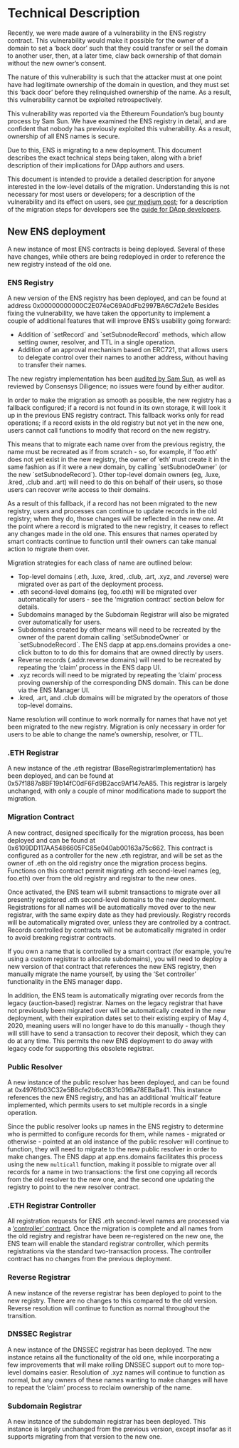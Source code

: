 # Technical Description

Recently, we were made aware of a vulnerability in the ENS registry contract. This vulnerability would make it possible for the owner of a domain to set a ‘back door’ such that they could transfer or sell the domain to another user, then, at a later time, claw back ownership of that domain without the new owner’s consent.

The nature of this vulnerability is such that the attacker must at one point have had legitimate ownership of the domain in question, and they must set this ‘back door’ before they relinquished ownership of the name. As a result, this vulnerability cannot be exploited retrospectively.

This vulnerability was reported via the Ethereum Foundation’s bug bounty process by Sam Sun. We have examined the ENS registry in detail, and are confident that nobody has previously exploited this vulnerability. As a result, ownership of all ENS names is secure.

Due to this, ENS is migrating to a new deployment. This document describes the exact technical steps being taken, along with a brief description of their implications for DApp authors and users.

This document is intended to provide a detailed description for anyone interested in the low-level details of the migration. Understanding this is not necessary for most users or developers; for a description of the vulnerability and its effect on users, see [our medium post](https://medium.com/the-ethereum-name-service/ens-registry-migration-bug-fix-new-features-64379193a5a); for a description of the migration steps for developers see the [guide for DApp developers](guide-for-dapp-developers.md).

## New ENS deployment

A new instance of most ENS contracts is being deployed. Several of these have changes, while others are being redeployed in order to reference the new registry instead of the old one.

### ENS Registry

A new version of the ENS registry has been deployed, and can be found at address 0x00000000000C2E074eC69A0dFb2997BA6C7d2e1e Besides fixing the vulnerability, we have taken the opportunity to implement a couple of additional features that will improve ENS’s usability going forward:

* Addition of \`setRecord\` and \`setSubnodeRecord\` methods, which allow setting owner, resolver, and TTL in a single operation.
* Addition of an approval mechanism based on ERC721, that allows users to delegate control over their names to another address, without having to transfer their names.

The new registry implementation has been [audited by Sam Sun](https://gist.github.com/samczsun/2f0a2e266191042baada48c5407d8986), as well as reviewed by Consensys Diligence; no issues were found by either auditor.

In order to make the migration as smooth as possible, the new registry has a fallback configured; if a record is not found in its own storage, it will look it up in the previous ENS registry contract. This fallback works only for read operations; if a record exists in the old registry but not yet in the new one, users cannot call functions to modify that record on the new registry.

This means that to migrate each name over from the previous registry, the name must be recreated as if from scratch - so, for example, if ‘foo.eth’ does not yet exist in the new registry, the owner of ‘eth’ must create it in the same fashion as if it were a new domain, by calling \`setSubnodeOwner\` (or the new \`setSubnodeRecord\`). Other top-level domain owners (eg, .luxe, .kred, .club and .art) will need to do this on behalf of their users, so those users can recover write access to their domains.

As a result of this fallback, if a record has not been migrated to the new registry, users and processes can continue to update records in the old registry; when they do, those changes will be reflected in the new one. At the point where a record is migrated to the new registry, it ceases to reflect any changes made in the old one. This ensures that names operated by smart contracts continue to function until their owners can take manual action to migrate them over.

Migration strategies for each class of name are outlined below:

* Top-level domains (.eth, .luxe, .kred, .club, .art, .xyz, and .reverse) were migrated over as part of the deployment process.
* .eth second-level domains (eg, foo.eth) will be migrated over automatically for users - see the ‘migration contract’ section below for details.
* Subdomains managed by the Subdomain Registrar will also be migrated over automatically for users.
* Subdomains created by other means will need to be recreated by the owner of the parent domain calling \`setSubnodeOwner\` or \`setSubnodeRecord\`. The ENS dapp at app.ens.domains provides a one-click button to to do this for domains that are owned directly by users.
* Reverse records (.addr.reverse domains) will need to be recreated by repeating the ‘claim’ process in the ENS dapp UI.
* .xyz records will need to be migrated by repeating the ‘claim’ process proving ownership of the corresponding DNS domain. This can be done via the ENS Manager UI.
* .kred, .art, and .club domains will be migrated by the operators of those top-level domains.

Name resolution will continue to work normally for names that have not yet been migrated to the new registry. Migration is only necessary in order for users to be able to change the name’s ownership, resolver, or TTL.

### .ETH Registrar

A new instance of the .eth registrar (BaseRegistrarImplementation) has been deployed, and can be found at 0x57f1887a8BF19b14fC0dF6Fd9B2acc9Af147eA85. This registrar is largely unchanged, with only a couple of minor modifications made to support the migration.

### Migration Contract

A new contract, designed specifically for the migration process, has been deployed and can be found at 0x6109DD117AA5486605FC85e040ab00163a75c662. This contract is configured as a controller for the new .eth registrar, and will be set as the owner of .eth on the old registry once the migration process begins. Functions on this contract permit migrating .eth second-level names (eg, foo.eth) over from the old registry and registrar to the new ones.

Once activated, the ENS team will submit transactions to migrate over all presently registered .eth second-level domains to the new deployment. Registrations for all names will be automatically moved over to the new registrar, with the same expiry date as they had previously. Registry records will be automatically migrated over, unless they are controlled by a contract. Records controlled by contracts will not be automatically migrated in order to avoid breaking registrar contracts.

If you own a name that is controlled by a smart contract (for example, you’re using a custom registrar to allocate subdomains), you will need to deploy a new version of that contract that references the new ENS registry, then manually migrate the name yourself, by using the ‘Set controller’ functionality in the ENS manager dapp.

In addition, the ENS team is automatically migrating over records from the legacy (auction-based) registrar. Names on the legacy registrar that have not previously been migrated over will be automatically created in the new deployment, with their expiration dates set to their existing expiry of May 4, 2020, meaning users will no longer have to do this manually - though they will still have to send a transaction to recover their deposit, which they can do at any time. This permits the new ENS deployment to do away with legacy code for supporting this obsolete registrar.

### Public Resolver

A new instance of the public resolver has been deployed, and can be found at 0x4976fb03C32e5B8cfe2b6cCB31c09Ba78EBaBa41. This instance references the new ENS registry, and has an additional ‘multicall’ feature implemented, which permits users to set multiple records in a single operation.

Since the public resolver looks up names in the ENS registry to determine who is permitted to configure records for them, while names - migrated or otherwise - pointed at an old instance of the public resolver will continue to function, they will need to migrate to the new public resolver in order to make changes. The ENS dapp at app.ens.domains facilitates this process using the new `multicall` function, making it possible to migrate over all records for a name in two transactions: the first one copying all records from the old resolver to the new one, and the second one updating the registry to point to the new resolver contract.

### .ETH Registrar Controller

All registration requests for ENS .eth second-level names are processed via a [‘controller’ contract](https://docs.ens.domains/contract-api-reference/.eth-permanent-registrar/controller). Once the migration is complete and all names from the old registry and registrar have been re-registered on the new one, the ENS team will enable the standard registrar controller, which permits registrations via the standard two-transaction process. The controller contract has no changes from the previous deployment.

### Reverse Registrar

A new instance of the reverse registrar has been deployed to point to the new registry. There are no changes to this compared to the old version. Reverse resolution will continue to function as normal throughout the transition.

### DNSSEC Registrar

A new instance of the DNSSEC registrar has been deployed. The new instance retains all the functionality of the old one, while incorporating a few improvements that will make rolling DNSSEC support out to more top-level domains easier. Resolution of .xyz names will continue to function as normal, but any owners of these names wanting to make changes will have to repeat the ‘claim’ process to reclaim ownership of the name.

### Subdomain Registrar

A new instance of the subdomain registrar has been deployed. This instance is largely unchanged from the previous version, except insofar as it supports migrating from that version to the new one.
